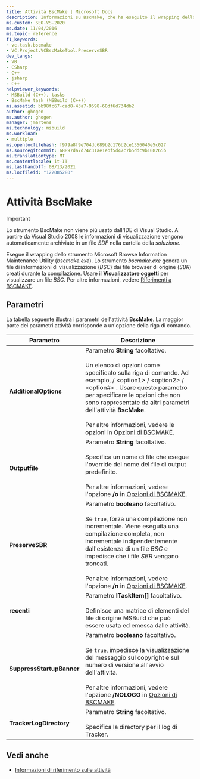 ```yaml
---
title: Attività BscMake | Microsoft Docs
description: Informazioni su BscMake, che ha eseguito il wrapping dello strumento Microsoft Browse Information Maintenance Utility bscmake.exe. L Visual Studio IDE non usa più BscMake.
ms.custom: SEO-VS-2020
ms.date: 11/04/2016
ms.topic: reference
f1_keywords:
- vc.task.bscmake
- VC.Project.VCBscMakeTool.PreserveSBR
dev_langs:
- VB
- CSharp
- C++
- jsharp
- C++
helpviewer_keywords:
- MSBuild (C++), tasks
- BscMake task (MSBuild (C++))
ms.assetid: bb98fc67-cad8-43a7-9598-60df6d734db2
author: ghogen
ms.author: ghogen
manager: jmartens
ms.technology: msbuild
ms.workload:
- multiple
ms.openlocfilehash: f979a8f9e704dc689b2c176b2ce1356040e5c027
ms.sourcegitcommit: 68897da7d74c31ae1ebf5d47c7b5ddc9b108265b
ms.translationtype: MT
ms.contentlocale: it-IT
ms.lasthandoff: 08/13/2021
ms.locfileid: "122085280"
---
```

# <a name="bscmake-task"></a>Attività BscMake

> [!IMPORTANT]
> Lo strumento BscMake non viene più usato dall'IDE di Visual Studio. A partire da Visual Studio 2008 le informazioni di visualizzazione vengono automaticamente archiviate in un file *SDF* nella cartella della *soluzione*.

 Esegue il wrapping dello strumento Microsoft Browse Information Maintenance Utility (*bscmake.exe*).  Lo strumento *bscmake.exe* genera un file di informazioni di visualizzazione (*BSC*) dai file browser di origine (*SBR*) creati durante la compilazione. Usare il **Visualizzatore oggetti** per visualizzare un file *BSC*. Per altre informazioni, vedere [Riferimenti a BSCMAKE](/cpp/build/reference/bscmake-reference).

## <a name="parameters"></a>Parametri

 La tabella seguente illustra i parametri dell'attività **BscMake**. La maggior parte dei parametri attività corrisponde a un'opzione della riga di comando.

|Parametro|Descrizione|
|---------------|-----------------|
|**AdditionalOptions**|Parametro **String** facoltativo.<br /><br /> Un elenco di opzioni come specificato sulla riga di comando. Ad esempio, / \<option1>  / \<option2>  / \<option#> . Usare questo parametro per specificare le opzioni che non sono rappresentate da altri parametri dell'attività **BscMake**.<br /><br /> Per altre informazioni, vedere le opzioni in [Opzioni di BSCMAKE](/cpp/build/reference/bscmake-options).|
|**Outputfile**|Parametro **String** facoltativo.<br /><br /> Specifica un nome di file che esegue l'override del nome del file di output predefinito.<br /><br /> Per altre informazioni, vedere l'opzione **/o** in [Opzioni di BSCMAKE](/cpp/build/reference/bscmake-options).|
|**PreserveSBR**|Parametro **booleano** facoltativo.<br /><br /> Se `true`, forza una compilazione non incrementale. Viene eseguita una compilazione completa, non incrementale indipendentemente dall'esistenza di un file *BSC* e impedisce che i file *SBR* vengano troncati.<br /><br /> Per altre informazioni, vedere l'opzione **/n** in [Opzioni di BSCMAKE](/cpp/build/reference/bscmake-options).|
|**recenti**|Parametro **ITaskItem[]** facoltativo.<br /><br /> Definisce una matrice di elementi del file di origine MSBuild che può essere usata ed emessa dalle attività.|
|**SuppressStartupBanner**|Parametro **booleano** facoltativo.<br /><br /> Se `true`, impedisce la visualizzazione del messaggio sul copyright e sul numero di versione all'avvio dell'attività.<br /><br /> Per altre informazioni, vedere l'opzione **/NOLOGO** in [Opzioni di BSCMAKE](/cpp/build/reference/bscmake-options).|
|**TrackerLogDirectory**|Parametro **String** facoltativo.<br /><br /> Specifica la directory per il log di Tracker.|

## <a name="see-also"></a>Vedi anche

- [Informazioni di riferimento sulle attività](../msbuild/msbuild-task-reference.md)
